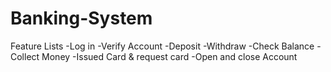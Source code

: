 # Banking-System

Feature Lists
-Log in
-Verify Account
-Deposit
-Withdraw
-Check Balance
-Collect Money
-Issued Card & request card
-Open and close Account
